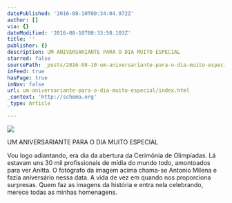 ```yaml
---
datePublished: '2016-08-10T00:34:04.972Z'
author: []
via: {}
dateModified: '2016-08-10T00:33:50.103Z'
title: ''
publisher: {}
description: UM ANIVERSARIANTE PARA O DIA MUITO ESPECIAL
starred: false
sourcePath: _posts/2016-08-10-um-aniversariante-para-o-dia-muito-especial.md
inFeed: true
hasPage: true
inNav: false
url: um-aniversariante-para-o-dia-muito-especial/index.html
_context: 'http://schema.org'
_type: Article

---
```

![](https://the-grid-user-content.s3-us-west-2.amazonaws.com/0757d607-767e-4fef-84da-bdfe7c67695d.jpg)

UM ANIVERSARIANTE PARA O DIA MUITO ESPECIAL

Vou logo adiantando, era dia da abertura da Cerimônia de Olimpíadas. Lá estavam uns 30 mil profissionais de mídia do mundo todo, amontoados para ver Anitta. O fotógrafo da imagem acima chama-se Antonio Milena e fazia aniversário nessa data. A vida de vez em quando nos proporciona surpresas. Quem faz as imagens da história e entra nela celebrando, merece todas as minhas homenagens.
